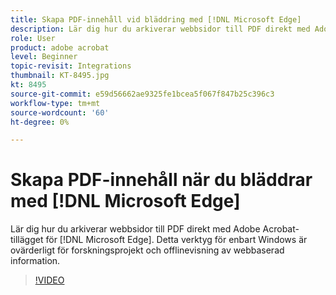 ```yaml
---
title: Skapa PDF-innehåll vid bläddring med [!DNL Microsoft Edge]
description: Lär dig hur du arkiverar webbsidor till PDF direkt med Adobe Acrobat-tillägget för [!DNL Microsoft Edge]
role: User
product: adobe acrobat
level: Beginner
topic-revisit: Integrations
thumbnail: KT-8495.jpg
kt: 8495
source-git-commit: e59d56662ae9325fe1bcea5f067f847b25c396c3
workflow-type: tm+mt
source-wordcount: '60'
ht-degree: 0%

---
```


# Skapa PDF-innehåll när du bläddrar med [!DNL Microsoft Edge]

Lär dig hur du arkiverar webbsidor till PDF direkt med Adobe Acrobat-tillägget för [!DNL Microsoft Edge]. Detta verktyg för enbart Windows är ovärderligt för forskningsprojekt och offlinevisning av webbaserad information.

>[!VIDEO](https://video.tv.adobe.com/v/337248?hidetitle=true)
